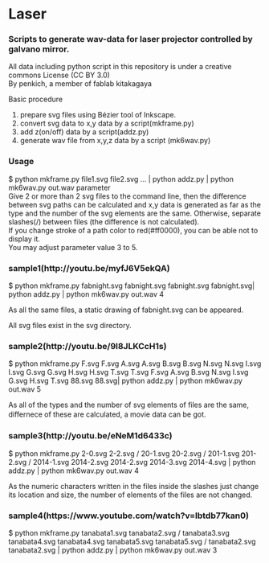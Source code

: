 Laser
=====
<h3>Scripts to generate wav-data for laser projector controlled by galvano mirror.</h3>
All data including python script in this repository is under a creative commons License (CC BY 3.0)<br>
By penkich, a member of fablab kitakagaya<br>

Basic procedure<br>
1) prepare svg files using Bézier tool of Inkscape.<br>
2) convert svg data to x,y data by a script(mkframe.py)<br>
3) add z(on/off) data by a script(addz.py)<br>
4) generate wav file from x,y,z data by a script (mk6wav.py)<br>

<h3>Usage</h3>

$ python mkframe.py file1.svg file2.svg ... | python addz.py | python mk6wav.py out.wav parameter<br>
 Give 2 or more than 2 svg files to the command line, then the difference between svg paths can be calculated and x,y data is generated as far as the type and the number of the svg elements are the same. Otherwise, separate slashes(/) between files (the difference is not calculated).<br>
 If you change stroke of a path color to red(#ff0000), you can be able not to display it.<br> 
 You may adjust parameter value 3 to 5.<br>

<h3>sample1(http://youtu.be/myfJ6V5ekQA)</h3>

$ python mkframe.py fabnight.svg fabnight.svg fabnight.svg fabnight.svg| python addz.py | python mk6wav.py out.wav 4

 As all the same files, a static drawing of fabnight.svg can be appeared. 

 All svg files exist in the svg directory.

<h3>sample2(http://youtu.be/9l8JLKCcH1s)</h3>
  
$ python mkframe.py F.svg F.svg A.svg A.svg B.svg B.svg N.svg N.svg I.svg I.svg G.svg G.svg H.svg H.svg T.svg T.svg F.svg A.svg B.svg N.svg I.svg G.svg H.svg T.svg 88.svg 88.svg| python addz.py | python mk6wav.py out.wav 5

 As all of the types and the number of svg elements of files are the same, differnece of these are calculated, a movie data can be got.
　
<h3>sample3(http://youtu.be/eNeM1d6433c)</h3>

$ python mkframe.py 2-0.svg 2-2.svg / 20-1.svg 20-2.svg / 201-1.svg 201-2.svg / 2014-1.svg 2014-2.svg 2014-2.svg 2014-3.svg 2014-4.svg | python addz.py | python mk6wav.py out.wav 4

 As the numeric characters written in the files inside the slashes just change its location and size, the number of elements of the files are not changed.

<h3>sample4(https://www.youtube.com/watch?v=lbtdb77kan0)</h3>

$ python mkframe.py tanabata1.svg tanabata2.svg / tanabata3.svg tanabata4.svg tanabata4.svg tanabata5.svg tanabata5.svg / tanabata2.svg tanabata2.svg | python addz.py | python mk6wav.py out.wav 3
